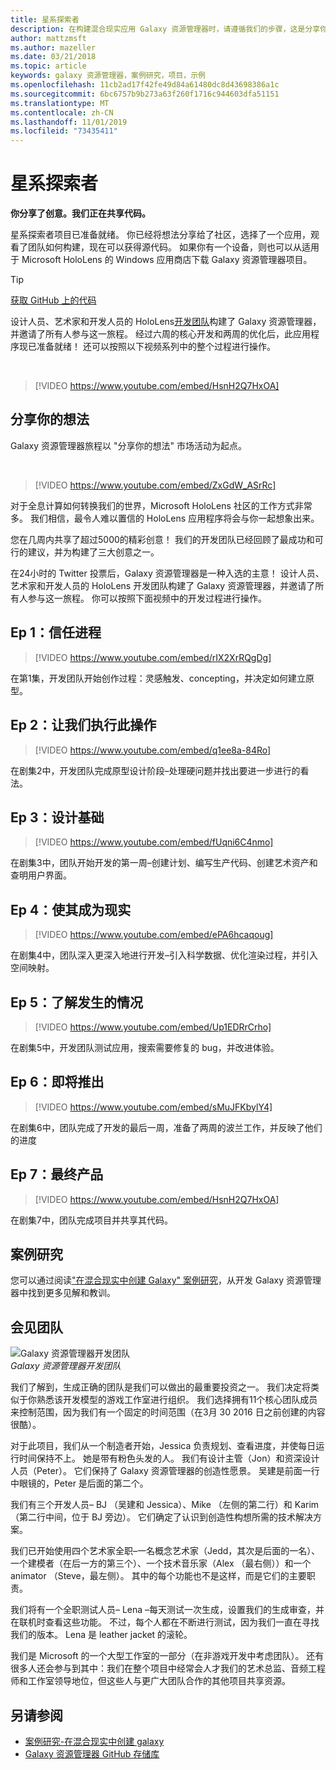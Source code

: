 ```yaml
---
title: 星系探索者
description: 在构建混合现实应用 Galaxy 资源管理器时，请遵循我们的步骤，这是分享你的想法市场活动的获奖者。
author: mattzmsft
ms.author: mazeller
ms.date: 03/21/2018
ms.topic: article
keywords: galaxy 资源管理器，案例研究，项目，示例
ms.openlocfilehash: 11cb2ad17f42fe49d84a61480dc8d43698386a1c
ms.sourcegitcommit: 6bc6757b9b273a63f260f1716c944603dfa51151
ms.translationtype: MT
ms.contentlocale: zh-CN
ms.lasthandoff: 11/01/2019
ms.locfileid: "73435411"
---
```

# <a name="galaxy-explorer"></a>星系探索者

**你分享了创意。我们正在共享代码。**

星系探索者项目已准备就绪。 你已经将想法分享给了社区，选择了一个应用，观看了团队如何构建，现在可以获得源代码。 如果你有一个设备，则也可以从适用于 Microsoft HoloLens 的 Windows 应用商店下载 Galaxy 资源管理器项目。
>[!TIP]
>[获取 GitHub 上的代码](https://github.com/Microsoft/GalaxyExplorer)

设计人员、艺术家和开发人员的 HoloLens[开发团队](galaxy-explorer.md#meet-the-team)构建了 Galaxy 资源管理器，并邀请了所有人参与这一旅程。 经过六周的核心开发和两周的优化后，此应用程序现已准备就绪！ 还可以按照以下视频系列中的整个过程进行操作。

<br>

>[!VIDEO https://www.youtube.com/embed/HsnH2Q7HxOA]

## <a name="share-your-idea"></a>分享你的想法

Galaxy 资源管理器旅程以 "分享你的想法" 市场活动为起点。

<br>

>[!VIDEO https://www.youtube.com/embed/ZxGdW_ASrRc]

对于全息计算如何转换我们的世界，Microsoft HoloLens 社区的工作方式非常多。 我们相信，最令人难以置信的 HoloLens 应用程序将会与你一起想象出来。

您在几周内共享了超过5000的精彩创意！ 我们的开发团队已经回顾了最成功和可行的建议，并为构建了三大创意之一。

在24小时的 Twitter 投票后，Galaxy 资源管理器是一种入选的主意！ 设计人员、艺术家和开发人员的 HoloLens 开发团队构建了 Galaxy 资源管理器，并邀请了所有人参与这一旅程。 你可以按照下面视频中的开发过程进行操作。

## <a name="ep-1-trust-the-process"></a>Ep 1：信任进程

>[!VIDEO https://www.youtube.com/embed/rIX2XrRQgDg]

在第1集，开发团队开始创作过程：灵感触发、concepting，并决定如何建立原型。

## <a name="ep-2-lets-do-this"></a>Ep 2：让我们执行此操作

>[!VIDEO https://www.youtube.com/embed/q1ee8a-84Ro]

在剧集2中，开发团队完成原型设计阶段–处理硬问题并找出要进一步进行的看法。

## <a name="ep-3-laying-foundations"></a>Ep 3：设计基础

>[!VIDEO https://www.youtube.com/embed/fUqni6C4nmo]

在剧集3中，团队开始开发的第一周–创建计划、编写生产代码、创建艺术资产和查明用户界面。

## <a name="ep-4-make-it-real"></a>Ep 4：使其成为现实

>[!VIDEO https://www.youtube.com/embed/ePA6hcaqoug]

在剧集4中，团队深入更深入地进行开发–引入科学数据、优化渲染过程，并引入空间映射。

## <a name="ep-5-see-what-happens"></a>Ep 5：了解发生的情况

>[!VIDEO https://www.youtube.com/embed/Up1EDRrCrho]

在剧集5中，开发团队测试应用，搜索需要修复的 bug，并改进体验。

## <a name="ep-6-coming-to-life"></a>Ep 6：即将推出

>[!VIDEO https://www.youtube.com/embed/sMuJFKbylY4]

在剧集6中，团队完成了开发的最后一周，准备了两周的波兰工作，并反映了他们的进度

## <a name="ep-7-the-final-product"></a>Ep 7：最终产品

>[!VIDEO https://www.youtube.com/embed/HsnH2Q7HxOA]

在剧集7中，团队完成项目并共享其代码。

## <a name="case-study"></a>案例研究

您可以通过阅读["在混合现实中创建 Galaxy" 案例研究](case-study-creating-a-galaxy-in-mixed-reality.md)，从开发 Galaxy 资源管理器中找到更多见解和教训。

## <a name="meet-the-team"></a>会见团队

![Galaxy 资源管理器开发团队](images/syiteampic.jpg)<br>
*Galaxy 资源管理器开发团队*

我们了解到，生成正确的团队是我们可以做出的最重要投资之一。 我们决定将类似于你熟悉该开发模型的游戏工作室进行组织。 我们选择拥有11个核心团队成员来控制范围，因为我们有一个固定的时间范围（在3月 30 2016 日之前创建的内容很酷）。

对于此项目，我们从一个制造者开始，Jessica 负责规划、查看进度，并使每日运行时间保持不上。 她是带有粉色头发的人。 我们有设计主管（Jon）和资深设计人员（Peter）。 它们保持了 Galaxy 资源管理器的创造性愿景。 吴建是前面一行中眼镜的，Peter 是后面的第二个。

我们有三个开发人员– BJ （吴建和 Jessica）、Mike （左侧的第二行）和 Karim （第二行中间，位于 BJ 旁边）。 它们确定了认识到创造性构想所需的技术解决方案。

我们已开始使用四个艺术家全职–一名概念艺术家（Jedd，其次是后面的一名）、一个建模者（在后一方的第三个）、一个技术音乐家（Alex （最右侧））和一个 animator （Steve，最左侧）。 其中的每个功能也不是这样，而是它们的主要职责。

我们将有一个全职测试人员– Lena –每天测试一次生成，设置我们的生成审查，并在联机时查看这些功能。 不过，每个人都在不断进行测试，因为我们一直在寻找我们的版本。 Lena 是 leather jacket 的滚轮。

我们是 Microsoft 的一个大型工作室的一部分（在非游戏开发中考虑团队）。 还有很多人还会参与到其中：我们在整个项目中经常会人才我们的艺术总监、音频工程师和工作室领导地位，但这些人与更广大团队合作的其他项目共享资源。

## <a name="see-also"></a>另请参阅
* [案例研究-在混合现实中创建 galaxy](case-study-creating-a-galaxy-in-mixed-reality.md)
* [Galaxy 资源管理器 GitHub 存储库](https://github.com/Microsoft/GalaxyExplorer)
